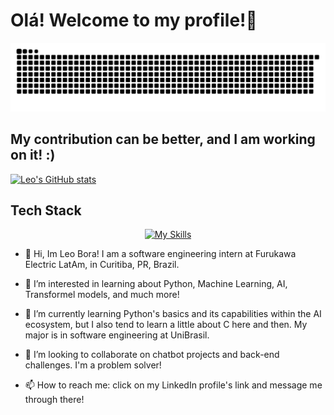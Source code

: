 <H1> Olá! Welcome to my profile!🤖 </H1>

![snakegrid](https://github.com/leonardobora/leonardobora/blob/output/github-contribution-grid-snake-dark.svg)

## My contribution can be better, and I am working on it! :)
[![Leo's GitHub stats](https://github-readme-stats.vercel.app/api?username=leonardobora&theme=transparent)](https://github.com/anuraghazra/github-readme-stats)

## Tech Stack

<p align="center">
  <a href="https://skillicons.dev/icons?i=vscode,python,azure,js,html,css,vercel,arduino,c,cpp,django,docker,git,pycharm,postman">
    <img src="https://skillicons.dev/icons?i=vscode,python,azure,js,html,css,vercel,arduino,c,cpp,django,docker,git,pycharm,postman" alt="My Skills">
  </a>
</p>
    
- 👋 Hi, Im Leo Bora! I am a software engineering intern at Furukawa Electric LatAm, in Curitiba, PR, Brazil. 

- 👀 I’m interested in learning about Python, Machine Learning, AI, Transformel models, and much more!

- 🌱 I’m currently learning Python's basics and its capabilities within the AI ecosystem, but I also tend to learn a little about C here and then. My major is in software engineering at UniBrasil. 

- 💞️ I’m looking to collaborate on chatbot projects and back-end challenges. I'm a problem solver!

- 📫 How to reach me: click on my LinkedIn profile's link and message me through there!
